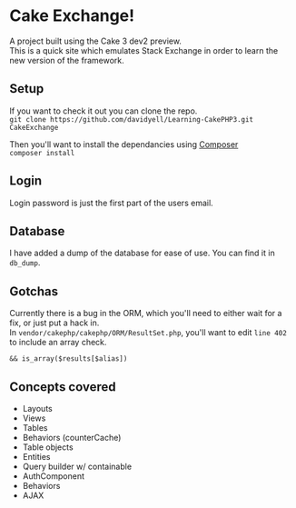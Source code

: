 # Cake Exchange!
A project built using the Cake 3 dev2 preview.  
This is a quick site which emulates Stack Exchange in order to learn the new version of the framework.

## Setup
If you want to check it out you can clone the repo.  
`git clone https://github.com/davidyell/Learning-CakePHP3.git CakeExchange`  

Then you'll want to install the dependancies using [Composer](https://getcomposer.org/)  
`composer install`

## Login
Login password is just the first part of the users email.

## Database
I have added a dump of the database for ease of use. You can find it in `db_dump`.

## Gotchas
Currently there is a bug in the ORM, which you'll need to either wait for a fix, or just put a hack in.  
In `vendor/cakephp/cakephp/ORM/ResultSet.php`, you'll want to edit `line 402` to include an array check.  

` && is_array($results[$alias]) `

## Concepts covered
* Layouts
* Views
* Tables
* Behaviors (counterCache)
* Table objects
* Entities
* Query builder w/ containable
* AuthComponent
* Behaviors
* AJAX
